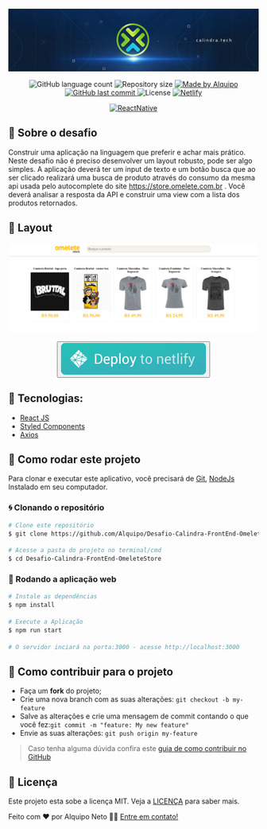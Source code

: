 <p align="center">
    <img alt="GitHub" src=".github/banner.jpeg" />
</p>

<p align="center">
    
<img alt="GitHub language count" src="https://img.shields.io/github/languages/count/Alquipo/Desafio-Calindra-FrontEnd-OmeleteStore">

<img alt="Repository size" src="https://img.shields.io/github/repo-size/Alquipo/Desafio-Calindra-FrontEnd-OmeleteStore">

<a href="https://www.linkedin.com/in/alquiponeto/">
    <img alt="Made by Alquipo" src="https://img.shields.io/badge/made%20by-AlquipoNeto-blue">
</a>

<a href="https://github.com/Alquipo/Desafio-Calindra-FrontEnd-OmeleteStore/commits/master">
    <img alt="GitHub last commit" src="https://img.shields.io/github/last-commit/Alquipo/Desafio-Calindra-FrontEnd-OmeleteStore?color=blue">
</a>

<img alt="License" src="https://img.shields.io/badge/license-MIT-brightgreen?color=blue">

<a href="https://app.netlify.com/sites/omeletestore/deploys">
    <img alt="Netlify" src="https://api.netlify.com/api/v1/badges/1dc338aa-4a1c-4c73-9713-74f85ff8ef5b/deploy-status">
</a>

<p align="center">

  <a target="_blank" href="https://reactjs.org/">
    <img alt="ReactNative" src="https://img.shields.io/static/v1?color=blue&label=React&message=JS&?style=plastic&logo=React">
  </a>
</p>

## 🚀 Sobre o desafio

Construir uma aplicação na linguagem que preferir e achar mais prático. Neste desafio não
é preciso desenvolver um layout robusto, pode ser algo simples. A aplicação deverá ter um input de
texto e um botão busca que ao ser clicado realizará uma busca de produto através do consumo da
mesma api usada pelo autocomplete do site https://store.omelete.com.br . Você deverá analisar a
resposta da API e construir uma view com a lista dos produtos retornados.

## 🎨 Layout

<p align="center">

  <img  alt="Original" title="Discord" src=".github/layout.png"  width="500"/>
  
</p>

<div align="center">

<button><a target="_blank" href="https://omeletestore.alquipo.dev/"><img alt="Demo" src=".github/netlify.svg" ></img></a></button>

</div>

## 🔨 Tecnologias:

- [React JS][reactjs]
- [Styled Components](https://styled-components.com/)
- [Axios](https://github.com/axios/axios)

## 🚀 Como rodar este projeto

Para clonar e executar este aplicativo, você precisará de [Git](https://git-scm.com), [NodeJs][nodejs] Instalado em seu computador.

### 🌀 Clonando o repositório

```bash
# Clone este repositório
$ git clone https://github.com/Alquipo/Desafio-Calindra-FrontEnd-OmeleteStore

# Acesse a pasta do projeto no terminal/cmd
$ cd Desafio-Calindra-FrontEnd-OmeleteStore
```

### 🧭 Rodando a aplicação web

```bash
# Instale as dependências
$ npm install

# Execute a Aplicação
$ npm run start

# O servidor inciará na porta:3000 - acesse http://localhost:3000
```

## 🤔 Como contribuir para o projeto

- Faça um **fork** do projeto;
- Crie uma nova branch com as suas alterações: `git checkout -b my-feature`
- Salve as alterações e crie uma mensagem de commit contando o que você fez:`git commit -m "feature: My new feature"`
- Envie as suas alterações: `git push origin my-feature`

> Caso tenha alguma dúvida confira este [guia de como contribuir no GitHub](https://github.com/firstcontributions/first-contributions)

## 📝 Licença

Este projeto esta sobe a licença MIT. Veja a [LICENÇA][license] para saber mais.

Feito com ❤️ por Alquipo Neto 👋🏽 [Entre em contato!](https://www.linkedin.com/in/alquiponeto/)

[reactjs]: https://reactjs.org/
[nodejs]: https://nodejs.org/en/
[rs]: https://rocketseat.com.br
[license]: https://opensource.org/licenses/MIT
[desafio2]: https://github.com/Alquipo/GoStack12-desafio-02
[typescript]: https://www.typescriptlang.org/
